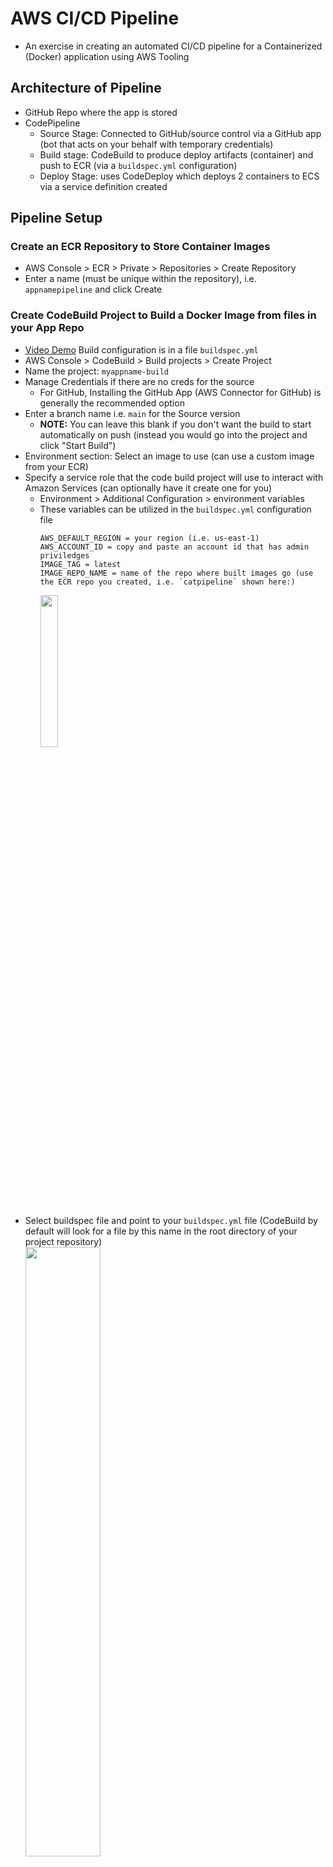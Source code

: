 # AWS CI/CD Pipeline

- An exercise in creating an automated CI/CD pipeline for a Containerized (Docker) application using AWS Tooling

## Architecture of Pipeline

- GitHub Repo where the app is stored
- CodePipeline
  - Source Stage: Connected to GitHub/source control via a GitHub app (bot that acts on your behalf with temporary credentials)
  - Build stage: CodeBuild to produce deploy artifacts (container) and push to ECR (via a `buildspec.yml` configuration)
  - Deploy Stage: uses CodeDeploy which deploys 2 containers to ECS via a service definition created

## Pipeline Setup

### Create an ECR Repository to Store Container Images

- AWS Console > ECR > Private > Repositories > Create Repository
- Enter a name (must be unique within the repository), i.e. `appnamepipeline` and click Create

### Create CodeBuild Project to Build a Docker Image from files in your App Repo

- [Video Demo](https://learn.cantrill.io/courses/1101194/lectures/40856334)
  Build configuration is in a file `buildspec.yml`
- AWS Console > CodeBuild > Build projects > Create Project
- Name the project: `myappname-build`
- Manage Credentials if there are no creds for the source
  - For GitHub, Installing the GitHub App (AWS Connector for GitHub) is generally the recommended option
- Enter a branch name i.e. `main` for the Source version
  - **NOTE:** You can leave this blank if you don't want the build to start automatically on push (instead you would go into the project and click "Start Build")
- Environment section: Select an image to use (can use a custom image from your ECR)
- Specify a service role that the code build project will use to interact with Amazon Services (can optionally have it create one for you)
  - Environment > Additional Configuration > environment variables
  - These variables can be utilized in the `buildspec.yml` configuration file
    ```
    AWS_DEFAULT_REGION = your region (i.e. us-east-1)
    AWS_ACCOUNT_ID = copy and paste an account id that has admin priviledges
    IMAGE_TAG = latest
    IMAGE_REPO_NAME = name of the repo where built images go (use the ECR repo you created, i.e. `catpipeline` shown here:)
    ```
    <img src="img/reponame.png" height="25%" width="25%" />
    <br>
    <br>
- Select buildspec file and point to your `buildspec.yml` file (CodeBuild by default will look for a file by this name in the root directory of your project repository)
  <br>
  <img src="img/buildspec.png" height="50%" width="50%" />
  <br>
  <br>
- **Artifacts** are output from CodeBuild which you can use as input to CodeDeploy to deploy your code to the infrastructure
- **Logs** can be specified and optionally use S3. Enter a group name and make the stream name the name of your pipeline (codebuild project name)
  <br>
  <img src="img/logs.png" height="50%" width="50%" />
  <br>
  <br>

### Update Permissions for CodeBuild Role

- Give the role used by CodeBuild to access services needed
- AWS Console > IAM > Roles > look for the role created in the build codebuild project process
- Click on the role > Add permissions > create inline policy
  - Add permissions to interact with ECR:
    ```json
    {
      "Statement": [
        {
          "Action": [
            "ecr:BatchCheckLayerAvailability",
            "ecr:CompleteLayerUpload",
            "ecr:GetAuthorizationToken",
            "ecr:InitiateLayerUpload",
            "ecr:PutImage",
            "ecr:UploadLayerPart"
          ],
          "Resource": "*",
          "Effect": "Allow"
        }
      ],
      "Version": "2012-10-17"
    }
    ```
  - Give the policy a name like `Codebuild-ECR` and create the policy

### Buildspec.YML - What CodeBuild does to files in your project repo

- Create a buildspec.yml file and add it to the root folder of your project
- After pushing to your repo main branch that should kick off a build (or you can go into the project and click "Start Build")
- This will build and create the image and store it in the ECR registry repo:
  <br>
  <img src="img/imagecreated.png" height="50%" width="50%" />
  <br>
  <br>

### Testing out an image from your ECR

- Start an EC2 instance with Docker installed and ssh into it
- login to ECR: `aws ecr get-login-password --region <AWS_REGION> | docker login --username AWS --password-stdin ACCOUNT_ID_REPLACEME.dkr.ecr.<AWS_REGION>.amazonaws.com`
- get the URI of the image from your ECR repo:
  <br>
  <img src="img/imageuri.png" height="50%" width="50%" />
  <br>
  <br>
- on the Instance run `docker pull <imageuri_from_your_ecr>`
- `docker images` to get the id of the image you downloaded
- Then run it with `docker run -p 80:80 <image_id>` (adjust ports exposed if needed)
- Go to public IP to see it served

### CodePipeline

- AWS Console > CodePipeline > Create Pipeline
- Select "Custom Pipeline" then "Next"
- Name your pipeline, i.e. `appnamepipeline`
- Allow AWS to create a new service role for the pipeline to interact with AWS resources
- **Advanced Settings** - This is where you can specify where Artifacts are output to.
  - These can be used as input to any stage in a code pipeline and how you tie together stages
  - By default, a S3 bucket is created in the account to store artifacts, but you could also choose a custom location
- Click next and select a Source (i.e. GitHub via GitHub app or whatever source you set up)
- Add a Build Provider (i.e. CodeBuild if you're using that)
  <br>
  <img src="img/provider.png" height="50%" width="50%" />
  <br>
  <br>
- Creating the pipeline will run an initial run
- You can look for the artifact bucket (default) with a name like "codepipeline-region...":
  <br>
  <img src="img/artifactbucket.png" height="50%" width="50%" />
  <br>
  <br>

- When committing and pushing to your repo, a CloudWatch Event will be generated and the pipeline will run based on that event
- A docker image with the tag of latest and one with the commit hash id for history will be created (based on how the buildspec.yml is setup to tag images pushed)
- Artifacts specified in the `buildspec.yml` will be now available to be used in a deploy stage or other stage in the pipeline in the `BuildArtif/` folder:
  <br>
  <img src="img/artifacts.png" height="50%" width="50%" />
  <br>
  <br>

### Create a Load Balancer

- EC2 > Load Balancers > Create > Create Application Load Balancer
- Name the LB, i.e. `appnamepipeline`
- Select Internet facing using IPv4
- Select the Default VPC
- Select all the AZs for that VPC (tick the checkboxes)
- Security Groups: Create a new Security Group
  - name and desription: `appnamepipeline-SG`
  - Add Rule:
    <br>
    <img src="img/sg.png" height="50%" width="50%" />
    <br>
    <br>
- Select the created Security Group in the drop down (uncheck default etc)
- Create a Target Group which will point at Containers running in ECS Fargate:
  <br>
  <img src="img/targetcreate.png" height="50%" width="50%" />
  <br>
  <br>
  - Name the target group and select IP Addresses since it will be pointing to containers on Fargate, HTTP and port 80 and the default VPC, then click Next, then leave defaults and Create Target Group
    <br>
    <img src="img/tg.png" height="50%" width="50%" />
    <br>
    <br>
- Close the create tab and then hit the refresh icon and select the Target Group created. This will ensure that anything hitting the load balancer on port 80 will be directed to this target group:
  <br>
  <img src="img/listener.png" height="50%" width="50%" />
  <br>
  <br>
- Create the load balancer

### Create an ECS Cluster

- AWS Console > ECS > Clusters in left side menu > Create Cluster
- Name the cluster and make sure AWS Fargate is selected under Infrastructure and click Create
- For using CodeDeploy, you first create a Task/Service definition on ECS cluster manually,
  - Then CodeDeploy will use the Service whenever a new image is made to deploy the image
  ```json
  {
    "taskDefinitionArn": "arn:aws:ecs:us-east-1:accountid:task-definition/taskname:1",
    "containerDefinitions": [
        {
            "name": "myapp",
            "image": "accountid.dkr.ecr.us-east-1.amazonaws.com/servicename:12345sha", // Code deploy will update the service with a new image
  ```

#### Create a Task Definition (defines a container)

- AWS Console > ECS > Task Definitions in left side menu
- click Create a New Task Definition
- Give the task a name
- Under `Container - 1` section, name the container and enter the URI (copy it from ECR > latest image > Copy URI):
  <br>
  <img src="img/copyuri.png" height="50%" width="50%" />
  <br>
  <br>
- Choose Operating System (i.e. Linux X86_64) , CPU, Memory
- Change the Task Role to the task execution role in the dropdown
- Click Create

#### Create a Service (how to deploy the container)

- Deploy Dropdown in Task created > Create Service:
  <br>
  <img src="img/createservice.png" height="50%" width="50%" />
  <br>
  <br>
- Name the service, select your ECS cluster, select `Launch Type` and make sure Fargate is selected:
  <br>
  <img src="img/servicemenu.png" height="50%" width="50%" />
  <br>
  <br>
- Input for Desired Tasks: `2` for high availability
  - **This makes 2 containers each in different AZs part of the target group that your load balancer is set to use**
- Deployment Options: `Rolling update`
- In Networking section, select the default VPC, all subnets, select your pipeline security group and leave the default security group selected as well, enable public IP:
  <br>
  <img src="img/servicenetworking.png" height="50%" width="50%" />
  <br>
  <br>
- Load Balancing Section:
  - Select use Load Balancer
  - Select Application Load Balancer
  - Select existing Load Balancer option: Choose the load balancer you created
  - Make sure you select your container to load balance
  - Under Listener, choose an existing listener and select the listener you created (i.e. `80:HTTP`)
  - Use an existing Target Group - select your TG created
- Optionally enable Autoscaling (need to setup alarms etc.)
- Click create
- This will start up two tasks as scene in the Tasks tab (two containers):
  <br>
  <img src="img/tasks.png" height="50%" width="50%" />
  <br>
  <br>

#### Test the Task Deployments

- AWS Console > EC2 > Load Balancers in the left side menu
- Select your load balancer (click the name link)
- Find the DNS Name and copy that to get the link to visit in the browser (note: make sure to use HTTP and not https:// if you do not have ssl setup for the site)
  <br>
  <img src="img/dnsname.png" height="50%" width="50%" />
  <br>
  <br>

### Add CodeDeploy stage to Pipeline

- Go to AWS Console > CodePipeline > Edit to add a new stage for CodeDeploy
  <br>
  <img src="img/editpipeline.png" height="50%" width="50%" />
  <br>
  <br>
- Click `+ Add Stage` button after the Build stage
- Name the new stage `Deploy`
- `+ Add Action group`
  - Name: `Deploy`
  - Action provider: choose `Amazon ECS` from the dropdown
  - Input Artifact: `BuildArtifact` (this is the imagedefinitions.json produced by the Build stage as an artifact which CodeDeploy will use now)
  - Choose the cluster and service you created
  - Image Definition File: enter the name of the artifact you created as part of the build stage: `imagedefinitions.json`
  - Click Done
  - Save > Save to complete adding the stage

### Pipeline logs

- To see logs of the pipeline progress go to Build logs (click on details links in the code pipeline stages):
  <br>
  <img src="img/buildlogs.png" height="50%" width="50%" />
  <br>
  <br>

### Troubleshooting permissions errors
- See https://lancecleveland.com/2024/01/17/using-codepipeline-for-ecs-continuous-deployment/
- does not have sufficient permissions to access ECS actually means that it doesn’t have permission to delegate roles and policies to the newly created tasks.
- Each time a new container image is deployed, a new revision of the task definition is usually created. This new task definition needs to include the IAM role that the ECS task will use for permissions to access other AWS resources. The iam:PassRole permission is required for CodePipeline to assign this IAM role to the new task definition.

```json
{
  "Version": "2012-10-17",
  "Statement": [
    {
      "Effect": "Allow",
      "Action": "iam:PassRole",
      "Resource": "*"
    }
  ]
}
```

- NOTE: if you get permissions errors you may need to add ECS permissions to the service role in the Deploy stage of the pipeline (click the service role link in the pipeline settings tab)
- Go to Add Permissions > Attach Policies:
  <br>
  <img src="img/iam.png" height="50%" width="50%" />
  <br>
  <br>
- Select the CodeDeploy role for ECS:
  <br>
  <img src="img/role.png" height="50%" width="50%" />
  <br>
  <br>
